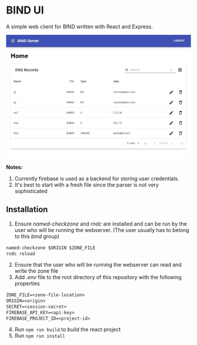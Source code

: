 # BIND UI

A simple web client for BIND written with React and Express.

![Screenshot of Home Page](images/home-page.jpg)

**Notes:**
1. Currently firebase is used as a backend for storing user credentials.
2.  It's best to start with a fresh file since the parser is not very sophisticated

## Installation

1. Ensure *named-checkzone* and *rndc* are installed and can be run by the user who will be running the webserver. (The user usually has to belong to this *bind* group)
```
named-checkzone $ORIGIN $ZONE_FILE
rndc reload
```
2. Ensure that the user who will be running the webserver can read and write the zone file
3. Add *.env* file to the root directory of this repository with the following properties
```
ZONE_FILE=<zone-file-location>
ORIGIN=<origin>
SECRET=<session-secret>
FIREBASE_API_KEY=<api-key>
FIREBASE_PROJECT_ID=<project-id>
```
4. Run `npm run build` to build the react project
5. Run `npm run install`
